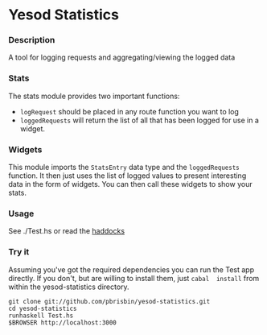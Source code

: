 # Yesod Statistics

### Description

A tool for logging requests and aggregating/viewing the logged data

### Stats

The stats module provides two important functions:

* `logRequest` should be placed in any route function you want to log
* `loggedRequests` will return the list of all that has been logged for 
  use in a widget.

### Widgets

This module imports the `StatsEntry` data type and the `loggedRequests` 
function. It then just uses the list of logged values to present 
interesting data in the form of widgets. You can then call these widgets 
to show your stats.

### Usage

See ./Test.hs or read the 
[haddocks](http://pbrisbin.com/haskell/docs/html/yesod-statistics)

### Try it

Assuming you've got the required dependencies you can run the Test app 
directly. If you don't, but are willing to install them, just `cabal 
install` from within the yesod-statistics directory.

    git clone git://github.com/pbrisbin/yesod-statistics.git
    cd yesod-statistics
    runhaskell Test.hs
    $BROWSER http://localhost:3000

